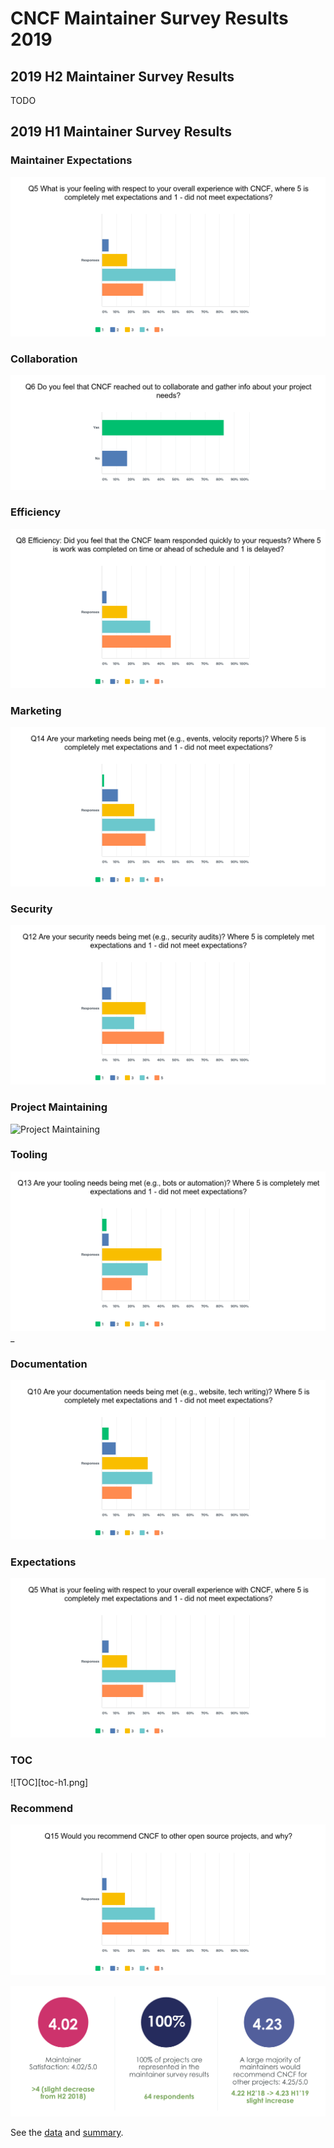 # CNCF Maintainer Survey Results 2019

## 2019 H2 Maintainer Survey Results

TODO

## 2019 H1 Maintainer Survey Results
###  Maintainer Expectations
![Maintainer Expectations](Expectations-h1.png)

### Collaboration
![Collaboration](Collaboration-h1.png)

###  Efficiency
![Efficiency](efficiency-h1.png)

###  Marketing
![Marketing](marketing-h1.png)

###  Security
![Security](security-h1.png)

### Project Maintaining
![Project Maintaining](ProjectMaintaining-h1.png)

### Tooling
![Tooling](tooling-h1.png)_

### Documentation
![Documentation](documentation-h1.png)

### Expectations
![Expectations](expectations-h1.png)

### TOC
![TOC][toc-h1.png]

### Recommend
![Recommend](recommend-h1.png)

![CNCF Maintainer Survey 2019 H1 Results Summary](2019h1.png)

See the [data](maintainer-survey-results-2019-h1.csv) and [summary](https://docs.google.com/presentation/d/1skLZnV4mBwSVnGXUwVVDgno8F9FPUcwfi_981tS8GZY/edit#slide=id.g44dbd86c82_0_338).
